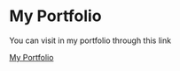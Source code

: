 <h1>My Portfolio</h1>
<p>You can visit in my portfolio through this link</p>
<a class = "link" href=" https://shrishti-04.github.io/MyPortfolio/">My Portfolio</a>
